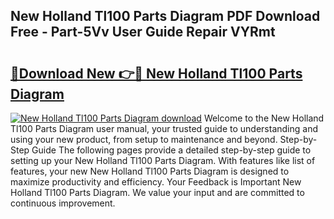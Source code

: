 ## New Holland Tl100 Parts Diagram PDF Download Free - Part-5Vv User Guide Repair VYRmt

# <h2><a href="http://dfmz3t0.blite.top/?on=New+Holland+Tl100+Parts+Diagram">🔗Download New 👉🔴 New Holland Tl100 Parts Diagram</a></h2>

[![New Holland Tl100 Parts Diagram download](https://i.imgur.com/lujVjoI.png)](http://dfmz3t0.blite.top/?on=New+Holland+Tl100+Parts+Diagram)
Welcome to the New Holland Tl100 Parts Diagram user manual, your trusted guide to understanding and using your new product, from setup to maintenance and beyond. Step-by-Step Guide The following pages provide a detailed step-by-step guide to setting up your New Holland Tl100 Parts Diagram. With features like list of features, your new New Holland Tl100 Parts Diagram is designed to maximize productivity and efficiency. Your Feedback is Important New Holland Tl100 Parts Diagram. We value your input and are committed to continuous improvement.
